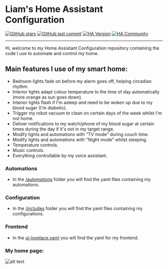 # Liam's Home Assistant Configuration

[![GitHub stars](https://img.shields.io/github/stars/liamwh/home-assistant-config.svg?style=plasticr)](https://github.com/liamwh/home-assistant-config/stargazers)
[![GitHub last commit](https://img.shields.io/github/last-commit/liamwh/home-assistant-config.svg?style=plasticr)](https://github.com/liamwh/home-assistant-config/commits/master)
[![HA Version](https://img.shields.io/badge/Running%20Home%20Asssistant-2022.11.2%20-darkblue)](https://github.com/home-assistant/core/releases/tag/2022.11.2)
[![HA Community](https://img.shields.io/badge/HA%20community-forum-orange)](https://community.home-assistant.io/u/liamwh/summary)

---

Hi, welcome to my Home Assistant Configuration repository containing the code I use to automate and control my home.

## Main features I use of my smart home:

- Bedroom lights fade on before my alarm goes off, helping circadian rhythm.
- Interior lights adapt colour temperature to the time of day automatically (more orange as sun goes down).
- Interior lights flash if I'm asleep and need to be woken up due to my blood sugar (I'm diabetic).
- Trigger my robot vacuum to clean on certain days of the week whilst I'm not home.
- Deliver notifications to my watch/phone of my blood sugar at certain times during the day if it's not in my target range.
- Modify lights and automations with "TV mode" during couch time.
- Modify lights and automations with "Night mode" whilst sleeping.
- Temperature controls.
- Music controls.
- Everything controllable by my voice assistant.

### Automations

- In the [/automations](https://github.com/liamwh/home-assistant-config/tree/master/automations) folder you will find the yaml files containing my automations.

### Configuration

- In the [/includes](https://github.com/liamwh/home-assistant-config/tree/master/includes) folder you will find the yaml files containing my configurations.

### Frontend

- In the [ui-lovelace.yaml](https://github.com/liamwh/home-assistant-config/blob/master/ui-lovelace.yaml) you will find the yaml for my frontend.

### My home page:

![alt text](https://i.imgur.com/sSmynP4.png)
